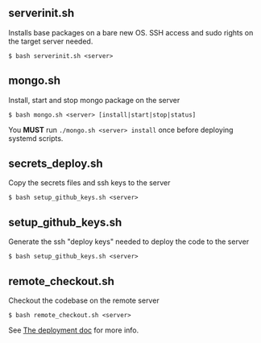 ## serverinit.sh
Installs base packages on a bare new OS.
SSH access and sudo rights on the target server needed.

```
$ bash serverinit.sh <server>
```

## mongo.sh
Install, start and stop mongo package on the server

```
$ bash mongo.sh <server> [install|start|stop|status]
```

You **MUST** run `./mongo.sh <server> install` once before deploying systemd scripts.

## secrets_deploy.sh
Copy the secrets files and ssh keys to the server
```
$ bash setup_github_keys.sh <server> 
```

## setup_github_keys.sh
Generate the ssh "deploy keys" needed to deploy the code to the server
```
$ bash setup_github_keys.sh <server> 
```

## remote_checkout.sh
Checkout the codebase on the remote server
```
$ bash remote_checkout.sh <server>
```

See [The deployment doc](../../docs/deployment.md) for more info.